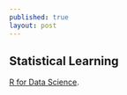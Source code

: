 ```yaml
---
published: true
layout: post
---
```

## Statistical Learning

[R for Data Science](http://r4ds.had.co.nz/introduction.html).
